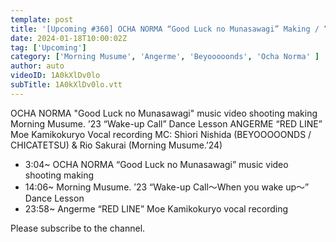 ```yaml
---
template: post
title: '[Upcoming #360] OCHA NORMA “Good Luck no Munasawagi” Making / “Wake-up Call” Dance Lesson / “RED LINE” Kamikokuryo Recording. MC: Shiori Nishida, Rio Sakurai'
date: 2024-01-18T10:00:02Z
tag: ['Upcoming']
category: ['Morning Musume', 'Angerme', 'Beyooooonds', 'Ocha Norma' ]
author: auto 
videoID: 1A0kXlDv0lo
subTitle: 1A0kXlDv0lo.vtt
---
```

OCHA NORMA "Good Luck no Munasawagi" music video shooting making Morning Musume. ’23 “Wake-up Call” Dance Lesson ANGERME “RED LINE” Moe Kamikokuryo Vocal recording MC: Shiori Nishida (BEYOOOOONDS / CHICATETSU) & Rio Sakurai (Morning Musume.’24)

- 3:04~ OCHA NORMA “Good Luck no Munasawagi” music video shooting making
- 14:06~ Morning Musume. ’23 “Wake-up Call～When you wake up～” Dance Lesson
- 23:58~ Angerme “RED LINE” Moe Kamikokuryo vocal recording

Please subscribe to the channel.

